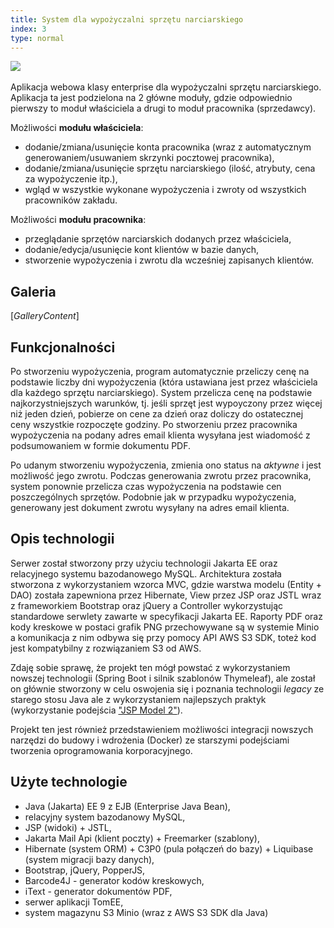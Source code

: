 ```yaml
---
title: System dla wypożyczalni sprzętu narciarskiego
index: 3
type: normal
---
```


[![](https://img.shields.io/badge/github-808080?style=for-the-badge&logo=github)](https://github.com/milosz08/ski-rental-service)
&nbsp;

Aplikacja webowa klasy enterprise dla wypożyczalni sprzętu narciarskiego. Aplikacja ta jest podzielona na 2 główne
moduły, gdzie odpowiednio pierwszy to moduł właściciela a drugi to moduł pracownika (sprzedawcy).

Możliwości **modułu właściciela**:

- dodanie/zmiana/usunięcie konta pracownika (wraz z automatycznym generowaniem/usuwaniem skrzynki pocztowej pracownika),
- dodanie/zmiana/usunięcie sprzętu narciarskiego (ilość, atrybuty, cena za wypożyczenie itp.),
- wgląd w wszystkie wykonane wypożyczenia i zwroty od wszystkich pracowników zakładu.

Możliwości **modułu pracownika**:

- przeglądanie sprzętów narciarskich dodanych przez właściciela,
- dodanie/edycja/usunięcie kont klientów w bazie danych,
- stworzenie wypożyczenia i zwrotu dla wcześniej zapisanych klientów.

## Galeria

$[{GalleryContent}]$

## Funkcjonalności

Po stworzeniu wypożyczenia, program automatycznie przeliczy cenę na podstawie liczby dni wypożyczenia (która ustawiana
jest przez właściciela dla każdego sprzętu narciarskiego). System przelicza cenę na podstawie najkorzystniejszych
warunków, tj. jeśli sprzęt jest wypoyczony przez więcej niż jeden dzień, pobierze on cene za dzień oraz doliczy do
ostatecznej ceny wszystkie rozpoczęte godziny. Po stworzeniu przez pracownika wypożyczenia na podany adres email klienta
wysyłana jest wiadomość z podsumowaniem w formie dokumentu PDF.

Po udanym stworzeniu wypożyczenia, zmienia ono status na _aktywne_ i jest możliwość jego zwrotu. Podczas generowania
zwrotu przez pracownika, system ponownie przelicza czas wypożyczenia na podstawie cen poszczególnych sprzętów. Podobnie
jak w przypadku wypożyczenia, generowany jest dokument zwrotu wysyłany na adres email klienta.

## Opis technologii

Serwer został stworzony przy użyciu technologii Jakarta EE oraz relacyjnego systemu bazodanowego MySQL. Architektura
została stworzona z wykorzystaniem wzorca MVC, gdzie warstwa modelu (Entity + DAO) została zapewniona przez Hibernate,
View przez JSP oraz JSTL wraz z frameworkiem Bootstrap oraz jQuery a Controller wykorzystując standardowe serwlety
zawarte w specyfikacji Jakarta EE. Raporty PDF oraz kody kreskowe w postaci grafik PNG przechowywane są w systemie Minio
a komunikacja z nim odbywa się przy pomocy API AWS S3 SDK, toteż kod jest kompatybilny z rozwiązaniem S3 od AWS.

Zdaję sobie sprawę, że projekt ten mógł powstać z wykorzystaniem nowszej technologii (Spring Boot i silnik szablonów
Thymeleaf), ale został on głównie stworzony w celu oswojenia się i poznania technologii _legacy_ ze starego stosu Java
ale z wykorzystaniem najlepszych praktyk (wykorzystanie podejścia
["JSP Model 2"](https://en.wikipedia.org/wiki/JSP_model_2_architecture)).

Projekt ten jest również przedstawieniem możliwości integracji nowszych narzędzi do budowy i wdrożenia (Docker) ze
starszymi podejściami tworzenia oprogramowania korporacyjnego.

## Użyte technologie

- Java (Jakarta) EE 9 z EJB (Enterprise Java Bean),
- relacyjny system bazodanowy MySQL,
- JSP (widoki) + JSTL,
- Jakarta Mail Api (klient poczty) + Freemarker (szablony),
- Hibernate (system ORM) + C3P0 (pula połączeń do bazy) + Liquibase (system migracji bazy danych),
- Bootstrap, jQuery, PopperJS,
- Barcode4J - generator kodów kreskowych,
- iText - generator dokumentów PDF,
- serwer aplikacji TomEE,
- system magazynu S3 Minio (wraz z AWS S3 SDK dla Java)
